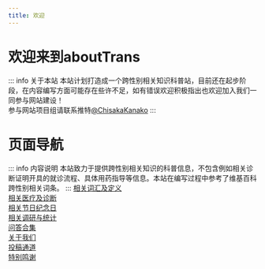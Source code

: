 ```yaml
---
title: 欢迎
---
```

# 欢迎来到aboutTrans
::: info 关于本站
本站计划打造成一个跨性别相关知识科普站，目前还在起步阶段，在内容编写方面可能存在些许不足，如有错误欢迎积极指出也欢迎加入我们一同参与网站建设！  
参与网站项目组请联系推特[@ChisakaKanako](https://twitter.com/ChisakaKanako)
:::
# 页面导航
::: info 内容说明
本站致力于提供跨性别相关知识的科普信息，不包含例如相关诊断证明开具的就诊流程、具体用药指导等信息。本站在编写过程中参考了维基百科跨性别相关词条。
:::
[相关词汇及定义](/document/words.md)  
[相关医疗及诊断](/document/medical.md)  
[相关节日纪念日](/document/days.md)  
[相关调研与统计](/document/research.md)  
[问答合集](/document/Q&A.md)  
[关于我们](/document/about.md)  
[投稿通道](/document/post.md)  
[特别鸣谢](/document/thanks.md)  